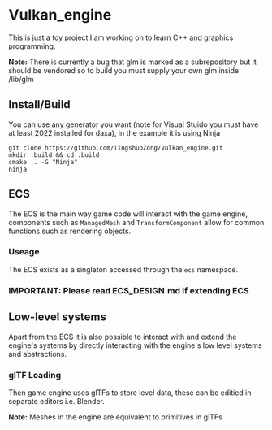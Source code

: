 # Vulkan_engine

This is just a toy project I am working on to learn C++ and graphics programming.

**Note:** There is currently a bug that glm is marked as a subrepository but it should be vendored so to build you must supply your own glm inside /lib/glm

## Install/Build

You can use any generator you want (note for Visual Stuido you must have at least 2022 installed for daxa), in the example it is using Ninja

```
git clone https://github.com/TingshuoZong/Vulkan_engine.git
mkdir .build && cd .build
cmake .. -G "Ninja"
ninja
```

## ECS

The ECS is the main way game code will interact with the game engine, components such as `ManagedMesh` and `TransformComponent` allow for common functions such as rendering objects.

### Useage

The ECS exists as a singleton accessed through the `ecs` namespace.

### **IMPORTANT:** Please read ECS_DESIGN.md if extending ECS

## Low-level systems

Apart from the ECS it is also possible to interact with and extend the engine's systems by directly interacting with the engine's low level systems and abstractions.

### glTF Loading

Then game engine uses glTFs to store level data, these can be editied in separate editors i.e. Blender.

**Note:** Meshes in the engine are equivalent to primitives in glTFs
